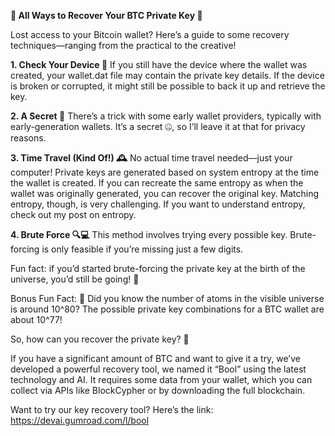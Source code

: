 **🚀 All Ways to Recover Your BTC Private Key 🔑**

Lost access to your Bitcoin wallet? Here’s a guide to some recovery techniques—ranging from the practical to the creative!

**1. Check Your Device 📂**
If you still have the device where the wallet was created, your wallet.dat file may contain the private key details. If the device is broken or corrupted, it might still be possible to back it up and retrieve the key.

 **2. A Secret 🔐**
There’s a trick with some early wallet providers, typically with early-generation wallets. It’s a secret 🤐, so I’ll leave it at that for privacy reasons.

 **3. Time Travel (Kind Of!) 🕰️**
No actual time travel needed—just your computer! Private keys are generated based on system entropy at the time the wallet is created. If you can recreate the same entropy as when the wallet was originally generated, you can recover the original key. Matching entropy, though, is very challenging. If you want to understand entropy, check out my post on entropy. 

 **4. Brute Force 🔍💻**
This method involves trying every possible key. Brute-forcing is only feasible if you’re missing just a few digits. 

Fun fact: if you’d started brute-forcing the private key at the birth of the universe, you’d still be going! 🌌

Bonus Fun Fact: 🤯 Did you know the number of atoms in the visible universe is around 10^80? The possible private key combinations for a BTC wallet are about 10^77!

So, how can you recover the private key? 🔑

If you have a significant amount of BTC and want to give it a try, we’ve developed a powerful recovery tool, we named it “Bool” using the latest technology and AI. It requires some data from your wallet, which you can collect via APIs like BlockCypher or by downloading the full blockchain.

Want to try our key recovery tool? Here’s the link: https://devai.gumroad.com/l/bool

